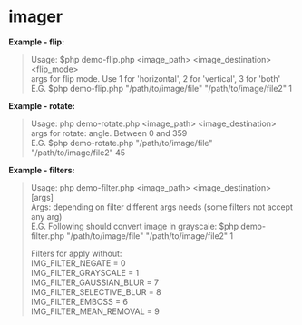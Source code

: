# imager

**Example - flip:**  
> Usage: $php demo-flip.php <image_path> <image_destination> <flip_mode>  
> args for flip mode. Use 1 for 'horizontal', 2 for 'vertical', 3 for 'both'  
>  E.G. $php demo-flip.php "/path/to/image/file" "/path/to/image/file2" 1   

**Example - rotate:** 
> Usage: php demo-rotate.php <image_path> <image_destination> <angle>  
> args for rotate: angle. Between 0 and 359  
>  E.G. $php demo-rotate.php "/path/to/image/file" "/path/to/image/file2" 45

**Example - filters:** 
> Usage: php demo-filter.php <image_path> <image_destination> <filter> [args]  
> Args: depending on filter different args needs (some filters not accept any arg)  
> E.G. Following should convert image in grayscale: $php demo-filter.php "/path/to/image/file" "/path/to/image/file2" 1  
>  
> Filters for apply without:  
> IMG_FILTER_NEGATE = 0  
> IMG_FILTER_GRAYSCALE = 1  
> IMG_FILTER_GAUSSIAN_BLUR = 7  
> IMG_FILTER_SELECTIVE_BLUR = 8  
> IMG_FILTER_EMBOSS = 6  
> IMG_FILTER_MEAN_REMOVAL = 9
>
>  

